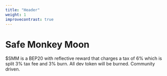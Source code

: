 ```yaml
---
title: "Header"
weight: 1
improvecontrast: true
---
```


# Safe Monkey Moon

$SMM is a BEP20 with reflective reward that charges a tax of 6% which is split 3% tax fee and 3% burn. All dev token will be burned. Community driven.
